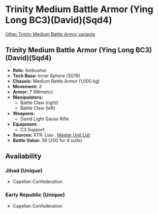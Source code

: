 # Trinity Medium Battle Armor (Ying Long BC3)(David)(Sqd4) 

[Other Trinity Medium Battle Armor variants](../trinity_medium_battle_armor.md) 

## Trinity Medium Battle Armor (Ying Long BC3)(David)(Sqd4) 

- **Role:** Ambusher 
- **Tech Base:** Inner Sphere (3078) 
- **Chassis:** Medium Battle Armor (1,000 kg) 
- **Movement:** 3 
- **Armor:** 7 (Mimetic) 
- **Manipulators:** 
  - Battle Claw (right) 
  - Battle Claw (left) 
- **Weapons:** 
  - David Light Gauss Rifle 
- **Equipment:** 
  - C3 Support 
- **Sources:** XTR: Liao , [Master Unit List](http://masterunitlist.info/Unit/Details/3307) 
- **Battle Value:** 39 (200 for 4 suits) 

## Availability 

### Jihad (Unique) 

- Capellan Confederation 

### Early Republic (Unique) 

- Capellan Confederation 

